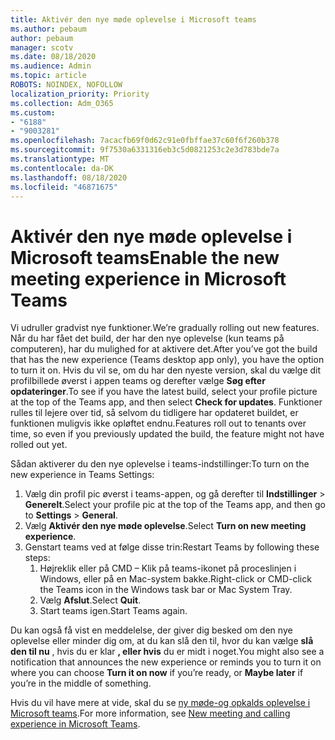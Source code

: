 ```yaml
---
title: Aktivér den nye møde oplevelse i Microsoft teams
ms.author: pebaum
author: pebaum
manager: scotv
ms.date: 08/18/2020
ms.audience: Admin
ms.topic: article
ROBOTS: NOINDEX, NOFOLLOW
localization_priority: Priority
ms.collection: Adm_O365
ms.custom:
- "6188"
- "9003281"
ms.openlocfilehash: 7acacfb69f0d62c91e0fbffae37c60f6f260b378
ms.sourcegitcommit: 9f7530a6331316eb3c5d0821253c2e3d783bde7a
ms.translationtype: MT
ms.contentlocale: da-DK
ms.lasthandoff: 08/18/2020
ms.locfileid: "46871675"
---
```

# <a name="enable-the-new-meeting-experience-in-microsoft-teams"></a><span data-ttu-id="b297f-102">Aktivér den nye møde oplevelse i Microsoft teams</span><span class="sxs-lookup"><span data-stu-id="b297f-102">Enable the new meeting experience in Microsoft Teams</span></span>

<span data-ttu-id="b297f-103">Vi udruller gradvist nye funktioner.</span><span class="sxs-lookup"><span data-stu-id="b297f-103">We’re gradually rolling out new features.</span></span> <span data-ttu-id="b297f-104">Når du har fået det build, der har den nye oplevelse (kun teams på computeren), har du mulighed for at aktivere det.</span><span class="sxs-lookup"><span data-stu-id="b297f-104">After you’ve got the build that has the new experience (Teams desktop app only), you have the option to turn it on.</span></span> <span data-ttu-id="b297f-105">Hvis du vil se, om du har den nyeste version, skal du vælge dit profilbillede øverst i appen teams og derefter vælge  **Søg efter opdateringer**.</span><span class="sxs-lookup"><span data-stu-id="b297f-105">To see if you have the latest build, select your profile picture at the top of the Teams app, and then select  **Check for updates**.</span></span> <span data-ttu-id="b297f-106">Funktioner rulles til lejere over tid, så selvom du tidligere har opdateret buildet, er funktionen muligvis ikke opløftet endnu.</span><span class="sxs-lookup"><span data-stu-id="b297f-106">Features roll out to tenants over time, so even if you previously updated the build, the feature might not have rolled out yet.</span></span>  

<span data-ttu-id="b297f-107">Sådan aktiverer du den nye oplevelse i teams-indstillinger:</span><span class="sxs-lookup"><span data-stu-id="b297f-107">To turn on the new experience in Teams Settings:</span></span>

1. <span data-ttu-id="b297f-108">Vælg din profil pic øverst i teams-appen, og gå derefter til **Indstillinger**  >   **Generelt**.</span><span class="sxs-lookup"><span data-stu-id="b297f-108">Select your profile pic at the top of the Teams app, and then go to **Settings** >  **General**.</span></span> 
2. <span data-ttu-id="b297f-109">Vælg **Aktivér den nye møde oplevelse**.</span><span class="sxs-lookup"><span data-stu-id="b297f-109">Select **Turn on new meeting experience**.</span></span>
3. <span data-ttu-id="b297f-110">Genstart teams ved at følge disse trin:</span><span class="sxs-lookup"><span data-stu-id="b297f-110">Restart Teams by following these steps:</span></span>
    1. <span data-ttu-id="b297f-111">Højreklik eller på CMD – Klik på teams-ikonet på proceslinjen i Windows, eller på en Mac-system bakke.</span><span class="sxs-lookup"><span data-stu-id="b297f-111">Right-click or CMD-click the Teams icon in the Windows task bar or Mac System Tray.</span></span>
    2. <span data-ttu-id="b297f-112">Vælg **Afslut**.</span><span class="sxs-lookup"><span data-stu-id="b297f-112">Select **Quit**.</span></span>
    3. <span data-ttu-id="b297f-113">Start teams igen.</span><span class="sxs-lookup"><span data-stu-id="b297f-113">Start Teams again.</span></span>

<span data-ttu-id="b297f-114">Du kan også få vist en meddelelse, der giver dig besked om den nye oplevelse eller minder dig om, at du kan slå den til, hvor du kan vælge  **slå den til nu**  , hvis du er klar  **, eller hvis** du er midt i noget.</span><span class="sxs-lookup"><span data-stu-id="b297f-114">You might also see a notification that announces the new experience or reminds you to turn it on where you can choose  **Turn it on now**  if you’re ready, or  **Maybe later** if you’re in the middle of something.</span></span>  

<span data-ttu-id="b297f-115">Hvis du vil have mere at vide, skal du se [ny møde-og opkalds oplevelse i Microsoft teams](https://techcommunity.microsoft.com/t5/microsoft-teams-blog/new-meeting-and-calling-experience-in-microsoft-teams/ba-p/1537581).</span><span class="sxs-lookup"><span data-stu-id="b297f-115">For more information, see [New meeting and calling experience in Microsoft Teams](https://techcommunity.microsoft.com/t5/microsoft-teams-blog/new-meeting-and-calling-experience-in-microsoft-teams/ba-p/1537581).</span></span>